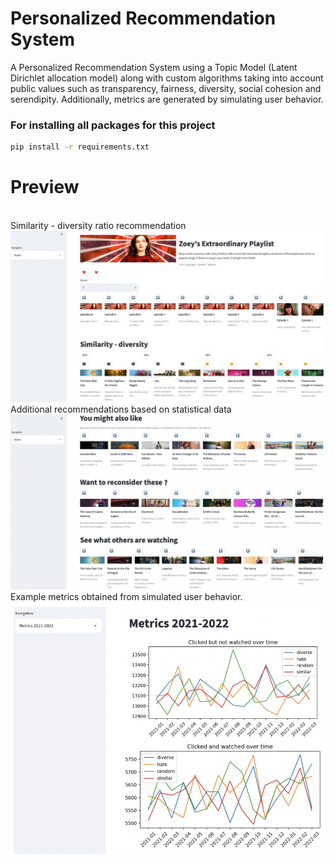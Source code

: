 # Personalized Recommendation System

A Personalized Recommendation System using a Topic Model (Latent Dirichlet allocation model) along with custom algorithms taking into account public values such as transparency, fairness, diversity, social cohesion and serendipity. Additionally, metrics are generated by simulating user behavior.


### For installing all packages for this project
```sh
pip install -r requirements.txt
```

# Preview

<br/>
Similarity - diversity ratio recommendation
<br/>
<img src="img/home1.png" width="800">

<br/>
Additional recommendations based on statistical data
<br/>
<img src="img/home3.png" width="800">

<br/>
Example metrics obtained from simulated user behavior.
<br/>
<img src="img/plots.png" width="800">
